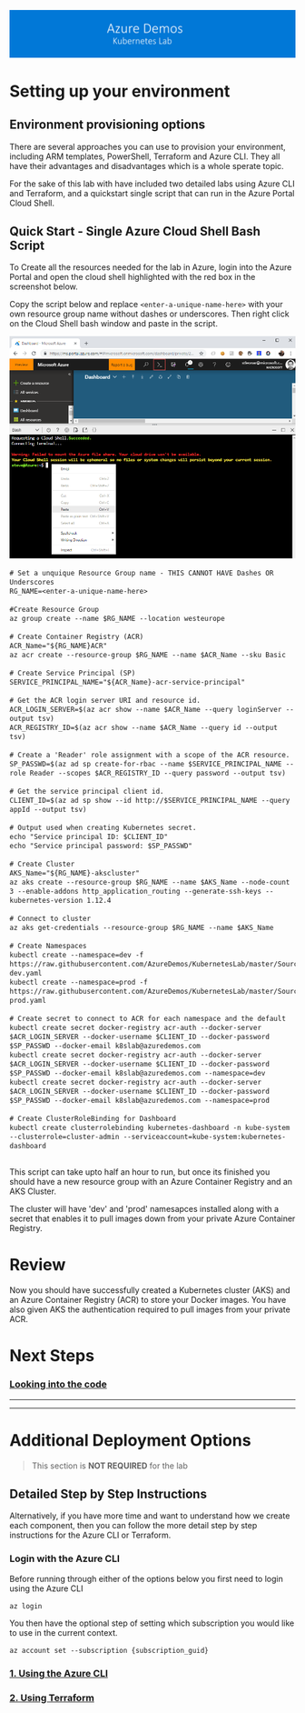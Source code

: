 [![banner](../images/banner-lab.png)](../../README.md)

# Setting up your environment

## Environment provisioning options

There are several approaches you can use to provision your environment, including ARM templates, PowerShell, Terraform and Azure CLI. They all have their advantages and disadvantages which is a whole sperate topic. 

For the sake of this lab with have included two detailed labs using Azure CLI and Terraform, and a quickstart single script that can run in the Azure Portal Cloud Shell. 

## Quick Start - Single Azure Cloud Shell Bash Script

To Create all the resources needed for the lab in Azure, login into the Azure Portal and open the cloud shell highlighted with the red box in the screenshot below.

Copy the script below and replace ```<enter-a-unique-name-here>``` with your own resource group name without dashes or underscores. Then right click on the Cloud Shell bash window and paste in the script. 

![Paste in Cloud Shell](images/pastecloudshell.png)

```
# Set a unquique Resource Group name - THIS CANNOT HAVE Dashes OR Underscores
RG_NAME=<enter-a-unique-name-here>
 
#Create Resource Group
az group create --name $RG_NAME --location westeurope
 
# Create Container Registry (ACR)
ACR_Name="${RG_NAME}ACR"
az acr create --resource-group $RG_NAME --name $ACR_Name --sku Basic
 
# Create Service Principal (SP)
SERVICE_PRINCIPAL_NAME="${ACR_Name}-acr-service-principal"
 
# Get the ACR login server URI and resource id.
ACR_LOGIN_SERVER=$(az acr show --name $ACR_Name --query loginServer --output tsv)
ACR_REGISTRY_ID=$(az acr show --name $ACR_Name --query id --output tsv)
 
# Create a 'Reader' role assignment with a scope of the ACR resource.
SP_PASSWD=$(az ad sp create-for-rbac --name $SERVICE_PRINCIPAL_NAME --role Reader --scopes $ACR_REGISTRY_ID --query password --output tsv)
 
# Get the service principal client id.
CLIENT_ID=$(az ad sp show --id http://$SERVICE_PRINCIPAL_NAME --query appId --output tsv)
 
# Output used when creating Kubernetes secret.
echo "Service principal ID: $CLIENT_ID"
echo "Service principal password: $SP_PASSWD"
 
# Create Cluster
AKS_Name="${RG_NAME}-akscluster"
az aks create --resource-group $RG_NAME --name $AKS_Name --node-count 3 --enable-addons http_application_routing --generate-ssh-keys --kubernetes-version 1.12.4
 
# Connect to cluster
az aks get-credentials --resource-group $RG_NAME --name $AKS_Name
 
# Create Namespaces
kubectl create --namespace=dev -f https://raw.githubusercontent.com/AzureDemos/KubernetesLab/master/Source/YAML/namespace-dev.yaml
kubectl create --namespace=prod -f https://raw.githubusercontent.com/AzureDemos/KubernetesLab/master/Source/YAML/namespace-prod.yaml

# Create secret to connect to ACR for each namespace and the default
kubectl create secret docker-registry acr-auth --docker-server $ACR_LOGIN_SERVER --docker-username $CLIENT_ID --docker-password $SP_PASSWD --docker-email k8slab@azuredemos.com
kubectl create secret docker-registry acr-auth --docker-server $ACR_LOGIN_SERVER --docker-username $CLIENT_ID --docker-password $SP_PASSWD --docker-email k8slab@azuredemos.com --namespace=dev
kubectl create secret docker-registry acr-auth --docker-server $ACR_LOGIN_SERVER --docker-username $CLIENT_ID --docker-password $SP_PASSWD --docker-email k8slab@azuredemos.com --namespace=prod

# Create ClusterRoleBinding for Dashboard
kubectl create clusterrolebinding kubernetes-dashboard -n kube-system --clusterrole=cluster-admin --serviceaccount=kube-system:kubernetes-dashboard


```
This script can take upto half an hour to run, but once its finished you should have a new resource group with an Azure Container Registry and an AKS Cluster. 

The cluster will have 'dev' and 'prod' namesapces installed along with a secret that enables it to pull images down from your private Azure Container Registry. 


# Review

Now you should have successfully created a Kubernetes cluster (AKS) and an Azure Container Registry (ACR) to store your Docker images. You have also given AKS the authentication required to pull images from your private ACR. 


# Next Steps 

### [Looking into the code](../LookingIntoTheCode)


---
---


# Additional Deployment Options

> This section is **NOT REQUIRED** for the lab

## Detailed Step by Step Instructions

Alternatively, if you have more time and want to understand how we create each component, then you can follow the more detail step by step instructions for the Azure CLI or Terraform. 

### Login with the Azure CLI

Before running through either of the options below you first need to login using the Azure CLI

```
az login
```

You then have the optional step of setting which subscription you would like to use in the current context.

```
az account set --subscription {subscription_guid}
```

### [1. Using the Azure CLI](AzureCLI)

### [2. Using Terraform](Terraform)

